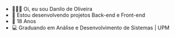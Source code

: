 - 👨🏻‍💻 Oi, eu sou Danilo de Oliveira
- 🚀 Estou desenvolvendo projetos Back-end e Front-end
- 👤 18 Anos 
- 💻 Graduando em Análise e Desenvolvimento de Sistemas | UPM
